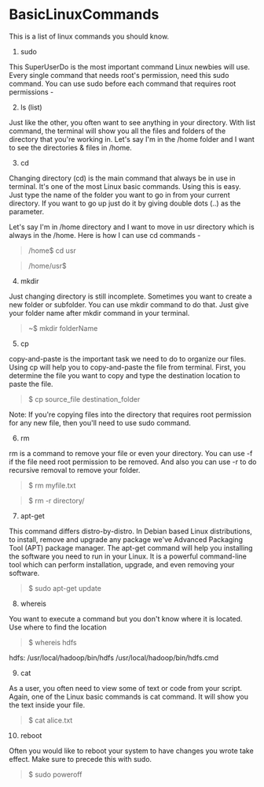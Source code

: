 # BasicLinuxCommands
This is a list of linux commands you should know.

1. sudo

This SuperUserDo is the most important command Linux newbies will use. Every single command that needs root's permission, need this sudo command. You can use sudo before each command that requires root permissions -

2. ls (list)

Just like the other, you often want to see anything in your directory. With list command, the terminal will show you all the files and folders of the directory that you're working in. Let's say I'm in the /home folder and I want to see the directories & files in /home.

3. cd

Changing directory (cd) is the main command that always be in use in terminal. It's one of the most Linux basic commands. Using this is easy. Just type the name of the folder you want to go in from your current directory. If you want to go up just do it by giving double dots (..) as the parameter.

Let's say I'm in /home directory and I want to move in usr directory which is always in the /home. Here is how I can use cd commands -

> /home$ cd usr

> /home/usr$

4. mkdir

Just changing directory is still incomplete. Sometimes you want to create a new folder or subfolder. You can use mkdir command to do that. Just give your folder name after mkdir command in your terminal.

> ~$ mkdir folderName

5. cp

copy-and-paste is the important task we need to do to organize our files. Using cp will help you to copy-and-paste the file from terminal. First, you determine the file you want to copy and type the destination location to paste the file.

> $ cp source_file destination_folder

Note: If you're copying files into the directory that requires root permission for any new file, then you'll need to use sudo command.

6. rm

rm is a command to remove your file or even your directory. You can use -f if the file need root permission to be removed. And also you can use -r to do recursive removal to remove your folder.

> $ rm myfile.txt

> $ rm -r directory/

7. apt-get

This command differs distro-by-distro. In Debian based Linux distributions, to install, remove and upgrade any package we've Advanced Packaging Tool (APT) package manager. The apt-get command will help you installing the software you need to run in your Linux. It is a powerful command-line tool which can perform installation, upgrade, and even removing your software.

> $ sudo apt-get update

8. whereis

You want to execute a command but you don't know where it is located.  Use where to find the location

> $ whereis hdfs

hdfs: /usr/local/hadoop/bin/hdfs /usr/local/hadoop/bin/hdfs.cmd

9. cat

As a user, you often need to view some of text or code from your script. Again, one of the Linux basic commands is cat command. It will show you the text inside your file.

> $ cat alice.txt


10. reboot

Often you would like to reboot your system to have changes you wrote take effect.  Make sure to precede this with sudo.

> $ sudo poweroff
